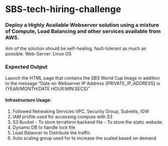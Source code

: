 # SBS-tech-hiring-challenge

###  Deploy a Highly Available Webserver solution using a mixture of Compute, Load Balancing and other services available from AWS. 
Aim of the solution should be self-healing, fault-tolerant as much as possible.
Web-Server: Linux OS

### Expected Output
Launch the HTML page that contains the SBS World Cup Image in addition to the message “Date on Webserver IP Address {PRIVATE_IP_ADDRESS} is {YEAR/MONTH/DATE HOUR:MIN:SECS}”

#### Infrastructure Usage: 
  1. Followed Netwoking Services 
      VPC, Security Group, Subnets, IGW
  2. IAM profile used for accessing compute with S3
  3. S3 Bucket 
    - To store terraform backend file
    - To store the static website.
  4. Dynamo DB to handle lock file
  5. Load Balancer to Distribute the traffic
  6. Auto scaling group used for to increase the scaled based on demand
